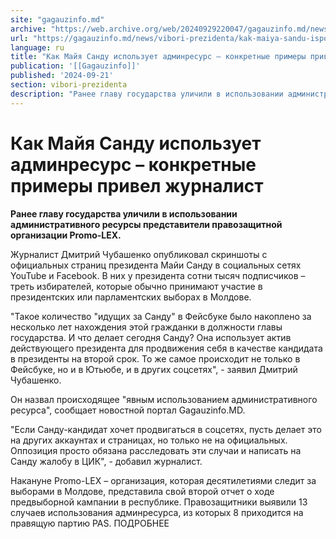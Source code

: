 ```yaml
---
site: "gagauzinfo.md"
archive: "https://web.archive.org/web/20240929220047/gagauzinfo.md/news/vibori-prezidenta/kak-maiya-sandu-ispolzuet-adminresurs-konkretnie-primeri-privel-zhurnalist"
url: "https://gagauzinfo.md/news/vibori-prezidenta/kak-maiya-sandu-ispolzuet-adminresurs-konkretnie-primeri-privel-zhurnalist"
language: ru
title: "Как Майя Санду использует админресурс – конкретные примеры привел журналист"
publication: '[[Gagauzinfo]]'
published: '2024-09-21'
section: vibori-prezidenta
description: "Ранее главу государства уличили в использовании административного ресурсы представители правозащитной организации Promo-LEX."
---
```


# Как Майя Санду использует админресурс – конкретные примеры привел журналист

**Ранее главу государства уличили в использовании административного ресурсы представители правозащитной организации Promo-LEX.**

Журналист Дмитрий Чубашенко опубликовал скриншоты с официальных страниц президента Майи Санду в социальных сетях YouTube и Facebook. В них у президента сотни тысяч подписчиков – треть избирателей, которые обычно принимают участие в президентских или парламентских выборах в Молдове.

"Такое количество "идущих за Санду" в Фейсбуке было накоплено за несколько лет нахождения этой гражданки в должности главы государства. И что делает сегодня Санду? Она использует актив действующего президента для продвижения себя в качестве кандидата в президенты на второй срок. То же самое происходит не только в Фейсбуке, но и в Ютьюбе, и в других соцсетях", - заявил Дмитрий Чубашенко.

Он назвал происходящее "явным использованием административного ресурса", сообщает новостной портал Gagauzinfo.MD.

"Если Санду-кандидат хочет продвигаться в соцсетях, пусть делает это на других аккаунтах и страницах, но только не на официальных. Оппозиция просто обязана расследовать эти случаи и написать на Санду жалобу в ЦИК", - добавил журналист.

Накануне Promo-LEX – организация, которая десятилетиями следит за выборами в Молдове, представила свой второй отчет о ходе предвыборной кампании в республике. Правозащитники выявили 13 случаев использования админресурса, из которых 8 приходится на правящую партию PAS. ПОДРОБНЕЕ